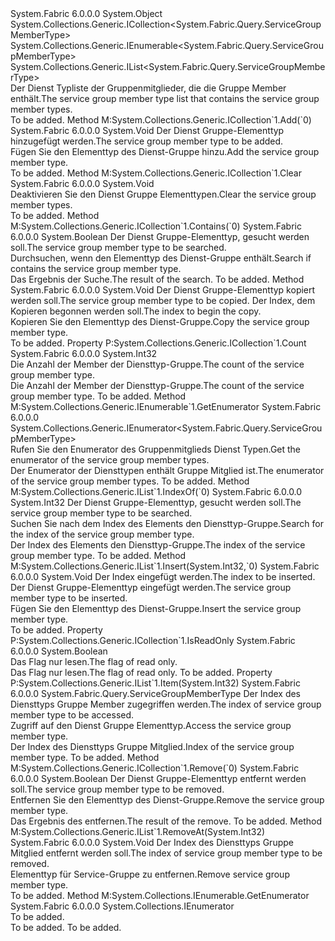 <Type Name="ServiceGroupMemberTypeList" FullName="System.Fabric.Query.ServiceGroupMemberTypeList">
  <TypeSignature Language="C#" Value="public sealed class ServiceGroupMemberTypeList : System.Collections.Generic.ICollection&lt;System.Fabric.Query.ServiceGroupMemberType&gt;, System.Collections.Generic.IEnumerable&lt;System.Fabric.Query.ServiceGroupMemberType&gt;, System.Collections.Generic.IList&lt;System.Fabric.Query.ServiceGroupMemberType&gt;" />
  <TypeSignature Language="ILAsm" Value=".class public auto ansi sealed beforefieldinit ServiceGroupMemberTypeList extends System.Object implements class System.Collections.Generic.ICollection`1&lt;class System.Fabric.Query.ServiceGroupMemberType&gt;, class System.Collections.Generic.IEnumerable`1&lt;class System.Fabric.Query.ServiceGroupMemberType&gt;, class System.Collections.Generic.IList`1&lt;class System.Fabric.Query.ServiceGroupMemberType&gt;, class System.Collections.IEnumerable" />
  <TypeSignature Language="DocId" Value="T:System.Fabric.Query.ServiceGroupMemberTypeList" />
  <TypeSignature Language="VB.NET" Value="Public NotInheritable Class ServiceGroupMemberTypeList&#xA;Implements ICollection(Of ServiceGroupMemberType), IEnumerable(Of ServiceGroupMemberType), IList(Of ServiceGroupMemberType)" />
  <TypeSignature Language="F#" Value="type ServiceGroupMemberTypeList = class&#xA;    interface IList&lt;ServiceGroupMemberType&gt;&#xA;    interface ICollection&lt;ServiceGroupMemberType&gt;&#xA;    interface seq&lt;ServiceGroupMemberType&gt;&#xA;    interface IEnumerable" />
  <AssemblyInfo>
    <AssemblyName>System.Fabric</AssemblyName>
    <AssemblyVersion>6.0.0.0</AssemblyVersion>
  </AssemblyInfo>
  <Base>
    <BaseTypeName>System.Object</BaseTypeName>
  </Base>
  <Interfaces>
    <Interface>
      <InterfaceName>System.Collections.Generic.ICollection&lt;System.Fabric.Query.ServiceGroupMemberType&gt;</InterfaceName>
    </Interface>
    <Interface>
      <InterfaceName>System.Collections.Generic.IEnumerable&lt;System.Fabric.Query.ServiceGroupMemberType&gt;</InterfaceName>
    </Interface>
    <Interface>
      <InterfaceName>System.Collections.Generic.IList&lt;System.Fabric.Query.ServiceGroupMemberType&gt;</InterfaceName>
    </Interface>
  </Interfaces>
  <Docs>
    <summary>
            <span data-ttu-id="b25a1-101">Der Dienst Typliste der Gruppenmitglieder, die die Gruppe Member enthält.</span><span class="sxs-lookup"><span data-stu-id="b25a1-101">The service group member type list that contains the service group member types.</span></span>
            </summary>
    <remarks>To be added.</remarks>
  </Docs>
  <Members>
    <Member MemberName="Add">
      <MemberSignature Language="C#" Value="public void Add (System.Fabric.Query.ServiceGroupMemberType item);" />
      <MemberSignature Language="ILAsm" Value=".method public hidebysig newslot virtual instance void Add(class System.Fabric.Query.ServiceGroupMemberType item) cil managed" />
      <MemberSignature Language="DocId" Value="M:System.Fabric.Query.ServiceGroupMemberTypeList.Add(System.Fabric.Query.ServiceGroupMemberType)" />
      <MemberSignature Language="VB.NET" Value="Public Sub Add (item As ServiceGroupMemberType)" />
      <MemberSignature Language="F#" Value="abstract member Add : System.Fabric.Query.ServiceGroupMemberType -&gt; unit&#xA;override this.Add : System.Fabric.Query.ServiceGroupMemberType -&gt; unit" Usage="serviceGroupMemberTypeList.Add item" />
      <MemberType>Method</MemberType>
      <Implements>
        <InterfaceMember>M:System.Collections.Generic.ICollection`1.Add(`0)</InterfaceMember>
      </Implements>
      <AssemblyInfo>
        <AssemblyName>System.Fabric</AssemblyName>
        <AssemblyVersion>6.0.0.0</AssemblyVersion>
      </AssemblyInfo>
      <ReturnValue>
        <ReturnType>System.Void</ReturnType>
      </ReturnValue>
      <Parameters>
        <Parameter Name="item" Type="System.Fabric.Query.ServiceGroupMemberType" />
      </Parameters>
      <Docs>
        <param name="item"><span data-ttu-id="b25a1-102">Der Dienst Gruppe-Elementtyp hinzugefügt werden.</span><span class="sxs-lookup"><span data-stu-id="b25a1-102">The service group member type to be added.</span></span></param>
        <summary>
            <span data-ttu-id="b25a1-103">Fügen Sie den Elementtyp des Dienst-Gruppe hinzu.</span><span class="sxs-lookup"><span data-stu-id="b25a1-103">Add the service group member type.</span></span>
            </summary>
        <remarks>To be added.</remarks>
      </Docs>
    </Member>
    <Member MemberName="Clear">
      <MemberSignature Language="C#" Value="public void Clear ();" />
      <MemberSignature Language="ILAsm" Value=".method public hidebysig newslot virtual instance void Clear() cil managed" />
      <MemberSignature Language="DocId" Value="M:System.Fabric.Query.ServiceGroupMemberTypeList.Clear" />
      <MemberSignature Language="VB.NET" Value="Public Sub Clear ()" />
      <MemberSignature Language="F#" Value="abstract member Clear : unit -&gt; unit&#xA;override this.Clear : unit -&gt; unit" Usage="serviceGroupMemberTypeList.Clear " />
      <MemberType>Method</MemberType>
      <Implements>
        <InterfaceMember>M:System.Collections.Generic.ICollection`1.Clear</InterfaceMember>
      </Implements>
      <AssemblyInfo>
        <AssemblyName>System.Fabric</AssemblyName>
        <AssemblyVersion>6.0.0.0</AssemblyVersion>
      </AssemblyInfo>
      <ReturnValue>
        <ReturnType>System.Void</ReturnType>
      </ReturnValue>
      <Parameters />
      <Docs>
        <summary>
            <span data-ttu-id="b25a1-104">Deaktivieren Sie den Dienst Gruppe Elementtypen.</span><span class="sxs-lookup"><span data-stu-id="b25a1-104">Clear the service group member types.</span></span>
            </summary>
        <remarks>To be added.</remarks>
      </Docs>
    </Member>
    <Member MemberName="Contains">
      <MemberSignature Language="C#" Value="public bool Contains (System.Fabric.Query.ServiceGroupMemberType item);" />
      <MemberSignature Language="ILAsm" Value=".method public hidebysig newslot virtual instance bool Contains(class System.Fabric.Query.ServiceGroupMemberType item) cil managed" />
      <MemberSignature Language="DocId" Value="M:System.Fabric.Query.ServiceGroupMemberTypeList.Contains(System.Fabric.Query.ServiceGroupMemberType)" />
      <MemberSignature Language="VB.NET" Value="Public Function Contains (item As ServiceGroupMemberType) As Boolean" />
      <MemberSignature Language="F#" Value="abstract member Contains : System.Fabric.Query.ServiceGroupMemberType -&gt; bool&#xA;override this.Contains : System.Fabric.Query.ServiceGroupMemberType -&gt; bool" Usage="serviceGroupMemberTypeList.Contains item" />
      <MemberType>Method</MemberType>
      <Implements>
        <InterfaceMember>M:System.Collections.Generic.ICollection`1.Contains(`0)</InterfaceMember>
      </Implements>
      <AssemblyInfo>
        <AssemblyName>System.Fabric</AssemblyName>
        <AssemblyVersion>6.0.0.0</AssemblyVersion>
      </AssemblyInfo>
      <ReturnValue>
        <ReturnType>System.Boolean</ReturnType>
      </ReturnValue>
      <Parameters>
        <Parameter Name="item" Type="System.Fabric.Query.ServiceGroupMemberType" />
      </Parameters>
      <Docs>
        <param name="item"><span data-ttu-id="b25a1-105">Der Dienst Gruppe-Elementtyp, gesucht werden soll.</span><span class="sxs-lookup"><span data-stu-id="b25a1-105">The service group member type to be searched.</span></span></param>
        <summary>
            <span data-ttu-id="b25a1-106">Durchsuchen, wenn den Elementtyp des Dienst-Gruppe enthält.</span><span class="sxs-lookup"><span data-stu-id="b25a1-106">Search if contains the service group member type.</span></span>
            </summary>
        <returns><span data-ttu-id="b25a1-107">Das Ergebnis der Suche.</span><span class="sxs-lookup"><span data-stu-id="b25a1-107">The result of the search.</span></span></returns>
        <remarks>To be added.</remarks>
      </Docs>
    </Member>
    <Member MemberName="CopyTo">
      <MemberSignature Language="C#" Value="public void CopyTo (System.Fabric.Query.ServiceGroupMemberType[] array, int arrayIndex);" />
      <MemberSignature Language="ILAsm" Value=".method public hidebysig newslot virtual instance void CopyTo(class System.Fabric.Query.ServiceGroupMemberType[] array, int32 arrayIndex) cil managed" />
      <MemberSignature Language="DocId" Value="M:System.Fabric.Query.ServiceGroupMemberTypeList.CopyTo(System.Fabric.Query.ServiceGroupMemberType[],System.Int32)" />
      <MemberSignature Language="VB.NET" Value="Public Sub CopyTo (array As ServiceGroupMemberType(), arrayIndex As Integer)" />
      <MemberSignature Language="F#" Value="abstract member CopyTo : System.Fabric.Query.ServiceGroupMemberType[] * int -&gt; unit&#xA;override this.CopyTo : System.Fabric.Query.ServiceGroupMemberType[] * int -&gt; unit" Usage="serviceGroupMemberTypeList.CopyTo (array, arrayIndex)" />
      <MemberType>Method</MemberType>
      <AssemblyInfo>
        <AssemblyName>System.Fabric</AssemblyName>
        <AssemblyVersion>6.0.0.0</AssemblyVersion>
      </AssemblyInfo>
      <ReturnValue>
        <ReturnType>System.Void</ReturnType>
      </ReturnValue>
      <Parameters>
        <Parameter Name="array" Type="System.Fabric.Query.ServiceGroupMemberType[]" />
        <Parameter Name="arrayIndex" Type="System.Int32" />
      </Parameters>
      <Docs>
        <param name="array"><span data-ttu-id="b25a1-108">Der Dienst Gruppe-Elementtyp kopiert werden soll.</span><span class="sxs-lookup"><span data-stu-id="b25a1-108">The service group member type to be copied.</span></span></param>
        <param name="arrayIndex"><span data-ttu-id="b25a1-109">Der Index, dem Kopieren begonnen werden soll.</span><span class="sxs-lookup"><span data-stu-id="b25a1-109">The index to begin the copy.</span></span></param>
        <summary>
            <span data-ttu-id="b25a1-110">Kopieren Sie den Elementtyp des Dienst-Gruppe.</span><span class="sxs-lookup"><span data-stu-id="b25a1-110">Copy the service group member type.</span></span>
            </summary>
        <remarks>To be added.</remarks>
      </Docs>
    </Member>
    <Member MemberName="Count">
      <MemberSignature Language="C#" Value="public int Count { get; }" />
      <MemberSignature Language="ILAsm" Value=".property instance int32 Count" />
      <MemberSignature Language="DocId" Value="P:System.Fabric.Query.ServiceGroupMemberTypeList.Count" />
      <MemberSignature Language="VB.NET" Value="Public ReadOnly Property Count As Integer" />
      <MemberSignature Language="F#" Value="member this.Count : int" Usage="System.Fabric.Query.ServiceGroupMemberTypeList.Count" />
      <MemberType>Property</MemberType>
      <Implements>
        <InterfaceMember>P:System.Collections.Generic.ICollection`1.Count</InterfaceMember>
      </Implements>
      <AssemblyInfo>
        <AssemblyName>System.Fabric</AssemblyName>
        <AssemblyVersion>6.0.0.0</AssemblyVersion>
      </AssemblyInfo>
      <ReturnValue>
        <ReturnType>System.Int32</ReturnType>
      </ReturnValue>
      <Docs>
        <summary>
            <span data-ttu-id="b25a1-111">Die Anzahl der Member der Diensttyp-Gruppe.</span><span class="sxs-lookup"><span data-stu-id="b25a1-111">The count of the service group member type.</span></span>
            </summary>
        <value><span data-ttu-id="b25a1-112">Die Anzahl der Member der Diensttyp-Gruppe.</span><span class="sxs-lookup"><span data-stu-id="b25a1-112">The count of the service group member type.</span></span></value>
        <remarks>To be added.</remarks>
      </Docs>
    </Member>
    <Member MemberName="GetEnumerator">
      <MemberSignature Language="C#" Value="public System.Collections.Generic.IEnumerator&lt;System.Fabric.Query.ServiceGroupMemberType&gt; GetEnumerator ();" />
      <MemberSignature Language="ILAsm" Value=".method public hidebysig newslot virtual instance class System.Collections.Generic.IEnumerator`1&lt;class System.Fabric.Query.ServiceGroupMemberType&gt; GetEnumerator() cil managed" />
      <MemberSignature Language="DocId" Value="M:System.Fabric.Query.ServiceGroupMemberTypeList.GetEnumerator" />
      <MemberSignature Language="VB.NET" Value="Public Function GetEnumerator () As IEnumerator(Of ServiceGroupMemberType)" />
      <MemberSignature Language="F#" Value="abstract member GetEnumerator : unit -&gt; System.Collections.Generic.IEnumerator&lt;System.Fabric.Query.ServiceGroupMemberType&gt;&#xA;override this.GetEnumerator : unit -&gt; System.Collections.Generic.IEnumerator&lt;System.Fabric.Query.ServiceGroupMemberType&gt;" Usage="serviceGroupMemberTypeList.GetEnumerator " />
      <MemberType>Method</MemberType>
      <Implements>
        <InterfaceMember>M:System.Collections.Generic.IEnumerable`1.GetEnumerator</InterfaceMember>
      </Implements>
      <AssemblyInfo>
        <AssemblyName>System.Fabric</AssemblyName>
        <AssemblyVersion>6.0.0.0</AssemblyVersion>
      </AssemblyInfo>
      <ReturnValue>
        <ReturnType>System.Collections.Generic.IEnumerator&lt;System.Fabric.Query.ServiceGroupMemberType&gt;</ReturnType>
      </ReturnValue>
      <Parameters />
      <Docs>
        <summary>
            <span data-ttu-id="b25a1-113">Rufen Sie den Enumerator des Gruppenmitglieds Dienst Typen.</span><span class="sxs-lookup"><span data-stu-id="b25a1-113">Get the enumerator of the service group member types.</span></span>
            </summary>
        <returns><span data-ttu-id="b25a1-114">Der Enumerator der Diensttypen enthält Gruppe Mitglied ist.</span><span class="sxs-lookup"><span data-stu-id="b25a1-114">The enumerator of the service group member types.</span></span></returns>
        <remarks>To be added.</remarks>
      </Docs>
    </Member>
    <Member MemberName="IndexOf">
      <MemberSignature Language="C#" Value="public int IndexOf (System.Fabric.Query.ServiceGroupMemberType item);" />
      <MemberSignature Language="ILAsm" Value=".method public hidebysig newslot virtual instance int32 IndexOf(class System.Fabric.Query.ServiceGroupMemberType item) cil managed" />
      <MemberSignature Language="DocId" Value="M:System.Fabric.Query.ServiceGroupMemberTypeList.IndexOf(System.Fabric.Query.ServiceGroupMemberType)" />
      <MemberSignature Language="VB.NET" Value="Public Function IndexOf (item As ServiceGroupMemberType) As Integer" />
      <MemberSignature Language="F#" Value="abstract member IndexOf : System.Fabric.Query.ServiceGroupMemberType -&gt; int&#xA;override this.IndexOf : System.Fabric.Query.ServiceGroupMemberType -&gt; int" Usage="serviceGroupMemberTypeList.IndexOf item" />
      <MemberType>Method</MemberType>
      <Implements>
        <InterfaceMember>M:System.Collections.Generic.IList`1.IndexOf(`0)</InterfaceMember>
      </Implements>
      <AssemblyInfo>
        <AssemblyName>System.Fabric</AssemblyName>
        <AssemblyVersion>6.0.0.0</AssemblyVersion>
      </AssemblyInfo>
      <ReturnValue>
        <ReturnType>System.Int32</ReturnType>
      </ReturnValue>
      <Parameters>
        <Parameter Name="item" Type="System.Fabric.Query.ServiceGroupMemberType" />
      </Parameters>
      <Docs>
        <param name="item"><span data-ttu-id="b25a1-115">Der Dienst Gruppe-Elementtyp, gesucht werden soll.</span><span class="sxs-lookup"><span data-stu-id="b25a1-115">The service group member type to be searched.</span></span></param>
        <summary>
            <span data-ttu-id="b25a1-116">Suchen Sie nach dem Index des Elements den Diensttyp-Gruppe.</span><span class="sxs-lookup"><span data-stu-id="b25a1-116">Search for the index of the service group member type.</span></span>
            </summary>
        <returns><span data-ttu-id="b25a1-117">Der Index des Elements den Diensttyp-Gruppe.</span><span class="sxs-lookup"><span data-stu-id="b25a1-117">The index of the service group member type.</span></span></returns>
        <remarks>To be added.</remarks>
      </Docs>
    </Member>
    <Member MemberName="Insert">
      <MemberSignature Language="C#" Value="public void Insert (int index, System.Fabric.Query.ServiceGroupMemberType item);" />
      <MemberSignature Language="ILAsm" Value=".method public hidebysig newslot virtual instance void Insert(int32 index, class System.Fabric.Query.ServiceGroupMemberType item) cil managed" />
      <MemberSignature Language="DocId" Value="M:System.Fabric.Query.ServiceGroupMemberTypeList.Insert(System.Int32,System.Fabric.Query.ServiceGroupMemberType)" />
      <MemberSignature Language="VB.NET" Value="Public Sub Insert (index As Integer, item As ServiceGroupMemberType)" />
      <MemberSignature Language="F#" Value="abstract member Insert : int * System.Fabric.Query.ServiceGroupMemberType -&gt; unit&#xA;override this.Insert : int * System.Fabric.Query.ServiceGroupMemberType -&gt; unit" Usage="serviceGroupMemberTypeList.Insert (index, item)" />
      <MemberType>Method</MemberType>
      <Implements>
        <InterfaceMember>M:System.Collections.Generic.IList`1.Insert(System.Int32,`0)</InterfaceMember>
      </Implements>
      <AssemblyInfo>
        <AssemblyName>System.Fabric</AssemblyName>
        <AssemblyVersion>6.0.0.0</AssemblyVersion>
      </AssemblyInfo>
      <ReturnValue>
        <ReturnType>System.Void</ReturnType>
      </ReturnValue>
      <Parameters>
        <Parameter Name="index" Type="System.Int32" />
        <Parameter Name="item" Type="System.Fabric.Query.ServiceGroupMemberType" />
      </Parameters>
      <Docs>
        <param name="index"><span data-ttu-id="b25a1-118">Der Index eingefügt werden.</span><span class="sxs-lookup"><span data-stu-id="b25a1-118">The index to be inserted.</span></span></param>
        <param name="item"><span data-ttu-id="b25a1-119">Der Dienst Gruppe-Elementtyp eingefügt werden.</span><span class="sxs-lookup"><span data-stu-id="b25a1-119">The service group member type to be inserted.</span></span></param>
        <summary>
            <span data-ttu-id="b25a1-120">Fügen Sie den Elementtyp des Dienst-Gruppe.</span><span class="sxs-lookup"><span data-stu-id="b25a1-120">Insert the service group member type.</span></span>
            </summary>
        <remarks>To be added.</remarks>
      </Docs>
    </Member>
    <Member MemberName="IsReadOnly">
      <MemberSignature Language="C#" Value="public bool IsReadOnly { get; }" />
      <MemberSignature Language="ILAsm" Value=".property instance bool IsReadOnly" />
      <MemberSignature Language="DocId" Value="P:System.Fabric.Query.ServiceGroupMemberTypeList.IsReadOnly" />
      <MemberSignature Language="VB.NET" Value="Public ReadOnly Property IsReadOnly As Boolean" />
      <MemberSignature Language="F#" Value="member this.IsReadOnly : bool" Usage="System.Fabric.Query.ServiceGroupMemberTypeList.IsReadOnly" />
      <MemberType>Property</MemberType>
      <Implements>
        <InterfaceMember>P:System.Collections.Generic.ICollection`1.IsReadOnly</InterfaceMember>
      </Implements>
      <AssemblyInfo>
        <AssemblyName>System.Fabric</AssemblyName>
        <AssemblyVersion>6.0.0.0</AssemblyVersion>
      </AssemblyInfo>
      <ReturnValue>
        <ReturnType>System.Boolean</ReturnType>
      </ReturnValue>
      <Docs>
        <summary>
            <span data-ttu-id="b25a1-121">Das Flag nur lesen.</span><span class="sxs-lookup"><span data-stu-id="b25a1-121">The flag of read only.</span></span>
            </summary>
        <value><span data-ttu-id="b25a1-122">Das Flag nur lesen.</span><span class="sxs-lookup"><span data-stu-id="b25a1-122">The flag of read only.</span></span></value>
        <remarks>To be added.</remarks>
      </Docs>
    </Member>
    <Member MemberName="Item">
      <MemberSignature Language="C#" Value="public System.Fabric.Query.ServiceGroupMemberType this[int index] { get; set; }" />
      <MemberSignature Language="ILAsm" Value=".property instance class System.Fabric.Query.ServiceGroupMemberType Item(int32)" />
      <MemberSignature Language="DocId" Value="P:System.Fabric.Query.ServiceGroupMemberTypeList.Item(System.Int32)" />
      <MemberSignature Language="VB.NET" Value="Default Public Property Item(index As Integer) As ServiceGroupMemberType" />
      <MemberSignature Language="F#" Value="member this.Item(int) : System.Fabric.Query.ServiceGroupMemberType with get, set" Usage="System.Fabric.Query.ServiceGroupMemberTypeList.Item" />
      <MemberType>Property</MemberType>
      <Implements>
        <InterfaceMember>P:System.Collections.Generic.IList`1.Item(System.Int32)</InterfaceMember>
      </Implements>
      <AssemblyInfo>
        <AssemblyName>System.Fabric</AssemblyName>
        <AssemblyVersion>6.0.0.0</AssemblyVersion>
      </AssemblyInfo>
      <ReturnValue>
        <ReturnType>System.Fabric.Query.ServiceGroupMemberType</ReturnType>
      </ReturnValue>
      <Parameters>
        <Parameter Name="index" Type="System.Int32" />
      </Parameters>
      <Docs>
        <param name="index"><span data-ttu-id="b25a1-123">Der Index des Diensttyps Gruppe Member zugegriffen werden.</span><span class="sxs-lookup"><span data-stu-id="b25a1-123">The index of service group member type to be accessed.</span></span></param>
        <summary>
            <span data-ttu-id="b25a1-124">Zugriff auf den Dienst Gruppe Elementtyp.</span><span class="sxs-lookup"><span data-stu-id="b25a1-124">Access the service group member type.</span></span>
            </summary>
        <value><span data-ttu-id="b25a1-125">Der Index des Diensttyps Gruppe Mitglied.</span><span class="sxs-lookup"><span data-stu-id="b25a1-125">Index of the service group member type.</span></span></value>
        <remarks>To be added.</remarks>
      </Docs>
    </Member>
    <Member MemberName="Remove">
      <MemberSignature Language="C#" Value="public bool Remove (System.Fabric.Query.ServiceGroupMemberType item);" />
      <MemberSignature Language="ILAsm" Value=".method public hidebysig newslot virtual instance bool Remove(class System.Fabric.Query.ServiceGroupMemberType item) cil managed" />
      <MemberSignature Language="DocId" Value="M:System.Fabric.Query.ServiceGroupMemberTypeList.Remove(System.Fabric.Query.ServiceGroupMemberType)" />
      <MemberSignature Language="VB.NET" Value="Public Function Remove (item As ServiceGroupMemberType) As Boolean" />
      <MemberSignature Language="F#" Value="abstract member Remove : System.Fabric.Query.ServiceGroupMemberType -&gt; bool&#xA;override this.Remove : System.Fabric.Query.ServiceGroupMemberType -&gt; bool" Usage="serviceGroupMemberTypeList.Remove item" />
      <MemberType>Method</MemberType>
      <Implements>
        <InterfaceMember>M:System.Collections.Generic.ICollection`1.Remove(`0)</InterfaceMember>
      </Implements>
      <AssemblyInfo>
        <AssemblyName>System.Fabric</AssemblyName>
        <AssemblyVersion>6.0.0.0</AssemblyVersion>
      </AssemblyInfo>
      <ReturnValue>
        <ReturnType>System.Boolean</ReturnType>
      </ReturnValue>
      <Parameters>
        <Parameter Name="item" Type="System.Fabric.Query.ServiceGroupMemberType" />
      </Parameters>
      <Docs>
        <param name="item"><span data-ttu-id="b25a1-126">Der Dienst Gruppe-Elementtyp entfernt werden soll.</span><span class="sxs-lookup"><span data-stu-id="b25a1-126">The service group member type to be removed.</span></span></param>
        <summary>
            <span data-ttu-id="b25a1-127">Entfernen Sie den Elementtyp des Dienst-Gruppe.</span><span class="sxs-lookup"><span data-stu-id="b25a1-127">Remove the service group member type.</span></span>
            </summary>
        <returns><span data-ttu-id="b25a1-128">Das Ergebnis des entfernen.</span><span class="sxs-lookup"><span data-stu-id="b25a1-128">The result of the remove.</span></span></returns>
        <remarks>To be added.</remarks>
      </Docs>
    </Member>
    <Member MemberName="RemoveAt">
      <MemberSignature Language="C#" Value="public void RemoveAt (int index);" />
      <MemberSignature Language="ILAsm" Value=".method public hidebysig newslot virtual instance void RemoveAt(int32 index) cil managed" />
      <MemberSignature Language="DocId" Value="M:System.Fabric.Query.ServiceGroupMemberTypeList.RemoveAt(System.Int32)" />
      <MemberSignature Language="VB.NET" Value="Public Sub RemoveAt (index As Integer)" />
      <MemberSignature Language="F#" Value="abstract member RemoveAt : int -&gt; unit&#xA;override this.RemoveAt : int -&gt; unit" Usage="serviceGroupMemberTypeList.RemoveAt index" />
      <MemberType>Method</MemberType>
      <Implements>
        <InterfaceMember>M:System.Collections.Generic.IList`1.RemoveAt(System.Int32)</InterfaceMember>
      </Implements>
      <AssemblyInfo>
        <AssemblyName>System.Fabric</AssemblyName>
        <AssemblyVersion>6.0.0.0</AssemblyVersion>
      </AssemblyInfo>
      <ReturnValue>
        <ReturnType>System.Void</ReturnType>
      </ReturnValue>
      <Parameters>
        <Parameter Name="index" Type="System.Int32" />
      </Parameters>
      <Docs>
        <param name="index"><span data-ttu-id="b25a1-129">Der Index des Diensttyps Gruppe Mitglied entfernt werden soll.</span><span class="sxs-lookup"><span data-stu-id="b25a1-129">The index of service group member type to be removed.</span></span></param>
        <summary>
            <span data-ttu-id="b25a1-130">Elementtyp für Service-Gruppe zu entfernen.</span><span class="sxs-lookup"><span data-stu-id="b25a1-130">Remove service group member type.</span></span>
            </summary>
        <remarks>To be added.</remarks>
      </Docs>
    </Member>
    <Member MemberName="System.Collections.IEnumerable.GetEnumerator">
      <MemberSignature Language="C#" Value="System.Collections.IEnumerator IEnumerable.GetEnumerator ();" />
      <MemberSignature Language="ILAsm" Value=".method hidebysig newslot virtual instance class System.Collections.IEnumerator System.Collections.IEnumerable.GetEnumerator() cil managed" />
      <MemberSignature Language="DocId" Value="M:System.Fabric.Query.ServiceGroupMemberTypeList.System#Collections#IEnumerable#GetEnumerator" />
      <MemberSignature Language="VB.NET" Value="Function GetEnumerator () As IEnumerator Implements IEnumerable.GetEnumerator" />
      <MemberType>Method</MemberType>
      <Implements>
        <InterfaceMember>M:System.Collections.IEnumerable.GetEnumerator</InterfaceMember>
      </Implements>
      <AssemblyInfo>
        <AssemblyName>System.Fabric</AssemblyName>
        <AssemblyVersion>6.0.0.0</AssemblyVersion>
      </AssemblyInfo>
      <ReturnValue>
        <ReturnType>System.Collections.IEnumerator</ReturnType>
      </ReturnValue>
      <Parameters />
      <Docs>
        <summary>To be added.</summary>
        <returns>To be added.</returns>
        <remarks>To be added.</remarks>
      </Docs>
    </Member>
  </Members>
</Type>